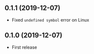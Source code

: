 ## 0.1.1 (2019-12-07)

- Fixed `undefined symbol` error on Linux

## 0.1.0 (2019-12-07)

- First release
